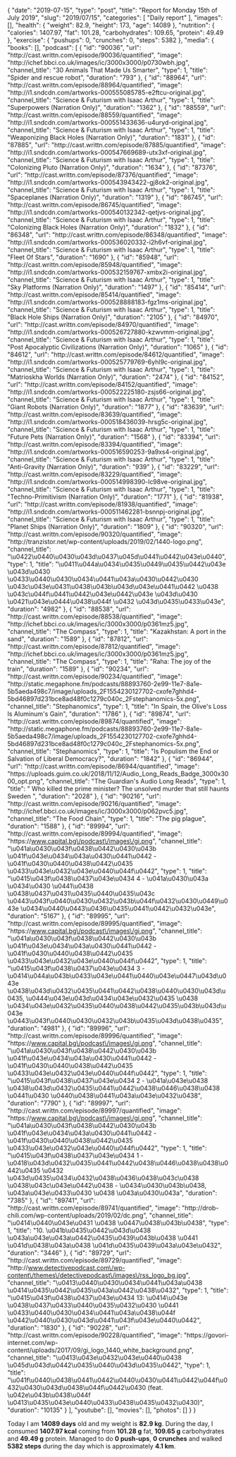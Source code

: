 {
    "date": "2019-07-15",
    "type": "post",
    "title": "Report for Monday 15th of July 2019",
    "slug": "2019\/07\/15",
    "categories": [
        "Daily report"
    ],
    "images": [],
    "health": {
        "weight": 82.9,
        "height": 173,
        "age": 14089
    },
    "nutrition": {
        "calories": 1407.97,
        "fat": 101.28,
        "carbohydrates": 109.65,
        "protein": 49.49
    },
    "exercise": {
        "pushups": 0,
        "crunches": 0,
        "steps": 5382
    },
    "media": {
        "books": [],
        "podcast": [
            {
                "id": "90036",
                "url": "http:\/\/cast.writtn.com\/episode\/90036\/quantified",
                "image": "http:\/\/ichef.bbci.co.uk\/images\/ic\/3000x3000\/p0730wbh.jpg",
                "channel_title": "30 Animals That Made Us Smarter",
                "type": 1,
                "title": "Spider and rescue robot",
                "duration": "793"
            },
            {
                "id": "88964",
                "url": "http:\/\/cast.writtn.com\/episode\/88964\/quantified",
                "image": "http:\/\/i1.sndcdn.com\/artworks-000555085785-e2ftcu-original.jpg",
                "channel_title": "Science & Futurism with Isaac Arthur",
                "type": 1,
                "title": "Superpowers (Narration Only)",
                "duration": "1362"
            },
            {
                "id": "88559",
                "url": "http:\/\/cast.writtn.com\/episode\/88559\/quantified",
                "image": "http:\/\/i1.sndcdn.com\/artworks-000551433636-u4uryd-original.jpg",
                "channel_title": "Science & Futurism with Isaac Arthur",
                "type": 1,
                "title": "Weaponizing Black Holes (Narration Only)",
                "duration": "1831"
            },
            {
                "id": "87885",
                "url": "http:\/\/cast.writtn.com\/episode\/87885\/quantified",
                "image": "http:\/\/i1.sndcdn.com\/artworks-000547669689-utx3xf-original.jpg",
                "channel_title": "Science & Futurism with Isaac Arthur",
                "type": 1,
                "title": "Colonizing Pluto (Narration Only)",
                "duration": "1634"
            },
            {
                "id": "87376",
                "url": "http:\/\/cast.writtn.com\/episode\/87376\/quantified",
                "image": "http:\/\/i1.sndcdn.com\/artworks-000543943422-gj8ok2-original.jpg",
                "channel_title": "Science & Futurism with Isaac Arthur",
                "type": 1,
                "title": "Spaceplanes (Narration Only)",
                "duration": "1319"
            },
            {
                "id": "86745",
                "url": "http:\/\/cast.writtn.com\/episode\/86745\/quantified",
                "image": "http:\/\/i1.sndcdn.com\/artworks-000540132342-qetjvs-original.jpg",
                "channel_title": "Science & Futurism with Isaac Arthur",
                "type": 1,
                "title": "Colonizing Black Holes (Narration Only)",
                "duration": "1832"
            },
            {
                "id": "86348",
                "url": "http:\/\/cast.writtn.com\/episode\/86348\/quantified",
                "image": "http:\/\/i1.sndcdn.com\/artworks-000536020332-i2h6vf-original.jpg",
                "channel_title": "Science & Futurism with Isaac Arthur",
                "type": 1,
                "title": "Fleet Of Stars",
                "duration": "1690"
            },
            {
                "id": "85948",
                "url": "http:\/\/cast.writtn.com\/episode\/85948\/quantified",
                "image": "http:\/\/i1.sndcdn.com\/artworks-000532159767-xmbx2i-original.jpg",
                "channel_title": "Science & Futurism with Isaac Arthur",
                "type": 1,
                "title": "Sky Platforms (Narration Only)",
                "duration": "1497"
            },
            {
                "id": "85414",
                "url": "http:\/\/cast.writtn.com\/episode\/85414\/quantified",
                "image": "http:\/\/i1.sndcdn.com\/artworks-000528888183-fgz1ms-original.jpg",
                "channel_title": "Science & Futurism with Isaac Arthur",
                "type": 1,
                "title": "Black Hole Ships (Narration Only)",
                "duration": "2105"
            },
            {
                "id": "84970",
                "url": "http:\/\/cast.writtn.com\/episode\/84970\/quantified",
                "image": "http:\/\/i1.sndcdn.com\/artworks-000526727880-kzwvmm-original.jpg",
                "channel_title": "Science & Futurism with Isaac Arthur",
                "type": 1,
                "title": "Post Apocalyptic Civilizations (Narration Only)",
                "duration": "1065"
            },
            {
                "id": "84612",
                "url": "http:\/\/cast.writtn.com\/episode\/84612\/quantified",
                "image": "http:\/\/i1.sndcdn.com\/artworks-000525779769-6yhl9c-original.jpg",
                "channel_title": "Science & Futurism with Isaac Arthur",
                "type": 1,
                "title": "Matrioskha Worlds (Narration Only)",
                "duration": "2474"
            },
            {
                "id": "84152",
                "url": "http:\/\/cast.writtn.com\/episode\/84152\/quantified",
                "image": "http:\/\/i1.sndcdn.com\/artworks-000522225180-zsjs66-original.jpg",
                "channel_title": "Science & Futurism with Isaac Arthur",
                "type": 1,
                "title": "Giant Robots (Narration Only)",
                "duration": "1877"
            },
            {
                "id": "83639",
                "url": "http:\/\/cast.writtn.com\/episode\/83639\/quantified",
                "image": "http:\/\/i1.sndcdn.com\/artworks-000518436039-hrsg5c-original.jpg",
                "channel_title": "Science & Futurism with Isaac Arthur",
                "type": 1,
                "title": "Future Pets (Narration Only)",
                "duration": "1568"
            },
            {
                "id": "83394",
                "url": "http:\/\/cast.writtn.com\/episode\/83394\/quantified",
                "image": "http:\/\/i1.sndcdn.com\/artworks-000516590253-9a9xs4-original.jpg",
                "channel_title": "Science & Futurism with Isaac Arthur",
                "type": 1,
                "title": "Anti-Gravity (Narration Only)",
                "duration": "939"
            },
            {
                "id": "83229",
                "url": "http:\/\/cast.writtn.com\/episode\/83229\/quantified",
                "image": "http:\/\/i1.sndcdn.com\/artworks-000514998390-lc98ve-original.jpg",
                "channel_title": "Science & Futurism with Isaac Arthur",
                "type": 1,
                "title": "Techno-Primitivism (Narration Only)",
                "duration": "1771"
            },
            {
                "id": "81938",
                "url": "http:\/\/cast.writtn.com\/episode\/81938\/quantified",
                "image": "http:\/\/i1.sndcdn.com\/artworks-000511462281-bsnnpj-original.jpg",
                "channel_title": "Science & Futurism with Isaac Arthur",
                "type": 1,
                "title": "Planet Ships (Narration Only)",
                "duration": "1809"
            },
            {
                "id": "90320",
                "url": "http:\/\/cast.writtn.com\/episode\/90320\/quantified",
                "image": "http:\/\/tranzistor.net\/wp-content\/uploads\/2019\/02\/1440-logo.png",
                "channel_title": "\u0422\u0440\u0430\u043d\u0437\u045d\u0441\u0442\u043e\u0440",
                "type": 1,
                "title": "\u0411\u044a\u0434\u0435\u0449\u0435\u0442\u043e \u043d\u0430 \u0433\u0440\u0430\u0434\u0441\u043a\u0430\u0442\u0430 \u043c\u043e\u0431\u0438\u043b\u043d\u043e\u0441\u0442 \u0438 \u043c\u044f\u0441\u0442\u043e\u0442\u043e \u043d\u0430 \u0421\u043e\u0444\u0438\u044f \u0432 \u043d\u0435\u0433\u043e",
                "duration": "4982"
            },
            {
                "id": "88538",
                "url": "http:\/\/cast.writtn.com\/episode\/88538\/quantified",
                "image": "http:\/\/ichef.bbci.co.uk\/images\/ic\/3000x3000\/p0361mz5.jpg",
                "channel_title": "The Compass",
                "type": 1,
                "title": "Kazakhstan: A port in the sand",
                "duration": "1589"
            },
            {
                "id": "87812",
                "url": "http:\/\/cast.writtn.com\/episode\/87812\/quantified",
                "image": "http:\/\/ichef.bbci.co.uk\/images\/ic\/3000x3000\/p0361mz5.jpg",
                "channel_title": "The Compass",
                "type": 1,
                "title": "Raha: The joy of the train",
                "duration": "1589"
            },
            {
                "id": "90234",
                "url": "http:\/\/cast.writtn.com\/episode\/90234\/quantified",
                "image": "http:\/\/static.megaphone.fm\/podcasts\/88893760-2e99-11e7-8a1e-5b5aeda498c7\/image\/uploads_2F1554230127702-cxofe7ghhd4-5bd46897d231bce8ad48f0c1279c040c_2Fstephanomics-5x.png",
                "channel_title": "Stephanomics",
                "type": 1,
                "title": "In Spain, the Olive's Loss Is Aluminum's Gain",
                "duration": "1786"
            },
            {
                "id": "89874",
                "url": "http:\/\/cast.writtn.com\/episode\/89874\/quantified",
                "image": "http:\/\/static.megaphone.fm\/podcasts\/88893760-2e99-11e7-8a1e-5b5aeda498c7\/image\/uploads_2F1554230127702-cxofe7ghhd4-5bd46897d231bce8ad48f0c1279c040c_2Fstephanomics-5x.png",
                "channel_title": "Stephanomics",
                "type": 1,
                "title": "Is Populism the End or Salvation of Liberal Democracy?",
                "duration": "1842"
            },
            {
                "id": "86944",
                "url": "http:\/\/cast.writtn.com\/episode\/86944\/quantified",
                "image": "https:\/\/uploads.guim.co.uk\/2018\/11\/12\/Audio_Long_Reads_Badge_3000x3000_opt.png",
                "channel_title": "The Guardian's Audio Long Reads",
                "type": 1,
                "title": " Who killed the prime minister? The unsolved murder that still haunts Sweden ",
                "duration": "2028"
            },
            {
                "id": "90216",
                "url": "http:\/\/cast.writtn.com\/episode\/90216\/quantified",
                "image": "http:\/\/ichef.bbci.co.uk\/images\/ic\/3000x3000\/p062pvc5.jpg",
                "channel_title": "The Food Chain",
                "type": 1,
                "title": "The pig plague",
                "duration": "1588"
            },
            {
                "id": "89994",
                "url": "http:\/\/cast.writtn.com\/episode\/89994\/quantified",
                "image": "https:\/\/www.capital.bg\/podcast\/images\/gi.png",
                "channel_title": "\u041a\u0430\u043f\u0438\u0442\u0430\u043b \u041f\u043e\u0434\u043a\u0430\u0441\u0442 - \u041f\u0430\u0440\u0438\u0442\u0435 \u0433\u043e\u0432\u043e\u0440\u044f\u0442",
                "type": 1,
                "title": "\u0415\u043f\u0438\u0437\u043e\u0434 4 - \u041a\u0430\u043a \u0434\u0430 \u0441\u0438 \u0438\u0437\u0431\u0435\u0440\u0435\u043c \u0443\u043f\u0440\u0430\u0432\u043b\u044f\u0432\u0430\u0449\u043e \u0434\u0440\u0443\u0436\u0435\u0441\u0442\u0432\u043e",
                "duration": "5167"
            },
            {
                "id": "89995",
                "url": "http:\/\/cast.writtn.com\/episode\/89995\/quantified",
                "image": "https:\/\/www.capital.bg\/podcast\/images\/gi.png",
                "channel_title": "\u041a\u0430\u043f\u0438\u0442\u0430\u043b \u041f\u043e\u0434\u043a\u0430\u0441\u0442 - \u041f\u0430\u0440\u0438\u0442\u0435 \u0433\u043e\u0432\u043e\u0440\u044f\u0442",
                "type": 1,
                "title": "\u0415\u043f\u0438\u0437\u043e\u0434 3 - \u0414\u044a\u043b\u0433\u043e\u0441\u0440\u043e\u0447\u043d\u043e \u0438\u043d\u0432\u0435\u0441\u0442\u0438\u0440\u0430\u043d\u0435, \u0444\u043e\u043d\u0434\u043e\u0432\u0435 \u0438 \u0434\u043e\u0432\u0435\u0440\u0438\u0442\u0435\u043b\u043d\u043e \u0443\u043f\u0440\u0430\u0432\u043b\u0435\u043d\u0438\u0435",
                "duration": "4981"
            },
            {
                "id": "89996",
                "url": "http:\/\/cast.writtn.com\/episode\/89996\/quantified",
                "image": "https:\/\/www.capital.bg\/podcast\/images\/gi.png",
                "channel_title": "\u041a\u0430\u043f\u0438\u0442\u0430\u043b \u041f\u043e\u0434\u043a\u0430\u0441\u0442 - \u041f\u0430\u0440\u0438\u0442\u0435 \u0433\u043e\u0432\u043e\u0440\u044f\u0442",
                "type": 1,
                "title": "\u0415\u043f\u0438\u0437\u043e\u0434 2 - \u041a\u043e\u0438 \u0438\u043d\u0432\u0435\u0441\u0442\u0438\u0446\u0438\u0438 \u0441\u0430 \u0440\u0438\u0441\u043a\u043e\u0432\u0438",
                "duration": "7790"
            },
            {
                "id": "89997",
                "url": "http:\/\/cast.writtn.com\/episode\/89997\/quantified",
                "image": "https:\/\/www.capital.bg\/podcast\/images\/gi.png",
                "channel_title": "\u041a\u0430\u043f\u0438\u0442\u0430\u043b \u041f\u043e\u0434\u043a\u0430\u0441\u0442 - \u041f\u0430\u0440\u0438\u0442\u0435 \u0433\u043e\u0432\u043e\u0440\u044f\u0442",
                "type": 1,
                "title": "\u0415\u043f\u0438\u0437\u043e\u0434 1 - \u0418\u043d\u0432\u0435\u0441\u0442\u0438\u0446\u0438\u0438\u0442\u0435 \u0432 \u043d\u0435\u0434\u0432\u0438\u0436\u0438\u043c\u0438 \u0438\u043c\u043e\u0442\u0438 - \u0434\u0430\u043b\u0438, \u043a\u043e\u0433\u0430 \u0438 \u043a\u0430\u043a",
                "duration": "7385"
            },
            {
                "id": "89741",
                "url": "http:\/\/cast.writtn.com\/episode\/89741\/quantified",
                "image": "http:\/\/drob-chili.com\/wp-content\/uploads\/2019\/02\/dc.png",
                "channel_title": "\u0414\u0440\u043e\u0431 \u0438 \u0447\u0438\u043b\u0438",
                "type": 1,
                "title": "10. \u041b\u0435\u0442\u043d\u0438 \u043a\u043e\u043a\u0442\u0435\u0439\u043b\u0438 \u0441 \u041d\u0438\u043a\u0438 \u041d\u0435\u0439\u043a\u043e\u0432",
                "duration": "3446"
            },
            {
                "id": "89729",
                "url": "http:\/\/cast.writtn.com\/episode\/89729\/quantified",
                "image": "http:\/\/www.detectivepodcast.com\/wp-content\/themes\/detectivepodcast\/images\/rss_logo_bg.jpg",
                "channel_title": "\u0413\u0440\u0430\u0434\u0441\u043a\u0438 \u0414\u0435\u0442\u0435\u043a\u0442\u0438\u0432",
                "type": 1,
                "title": "\u0415\u043f\u0438\u0437\u043e\u0434 13: \u0414\u043e \u0438\u0437\u0433\u0440\u0435\u0432\u0430 \u0441 \u0433\u0440\u0430\u0434\u0441\u043a\u0438\u044f \u0442\u0440\u0430\u043d\u0441\u043f\u043e\u0440\u0442",
                "duration": "1830"
            },
            {
                "id": "90228",
                "url": "http:\/\/cast.writtn.com\/episode\/90228\/quantified",
                "image": "https:\/\/govori-internet.com\/wp-content\/uploads\/2017\/09\/gi_logo_1440_white_background.png",
                "channel_title": "\u0413\u043e\u0432\u043e\u0440\u0438 \u045d\u043d\u0442\u0435\u0440\u043d\u0435\u0442",
                "type": 1,
                "title": "\u041f\u0440\u0438\u0441\u0442\u0440\u0430\u0441\u0442\u044f\u0432\u0430\u043d\u0438\u044f\u0442\u0430 (feat. \u042e\u043b\u0438\u044f \u0413\u0435\u043e\u0440\u0433\u0438\u0435\u0432\u0430)",
                "duration": "10135"
            }
        ],
        "youtube": [],
        "movies": [],
        "photos": []
    }
}

Today I am <strong>14089 days</strong> old and my weight is <strong>82.9 kg</strong>. During the day, I consumed <strong>1407.97 kcal</strong> coming from <strong>101.28 g</strong> fat, <strong>109.65 g</strong> carbohydrates and <strong>49.49 g</strong> protein. Managed to do <strong>0 push-ups</strong>, <strong>0 crunches</strong> and walked <strong>5382 steps</strong> during the day which is approximately <strong>4.1 km</strong>.